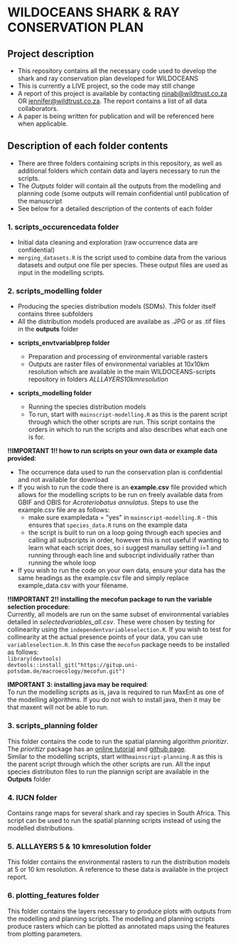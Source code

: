 # WILDOCEANS SHARK & RAY CONSERVATION PLAN 

## Project description
* This repository contains all the necessary code used to develop the shark and ray conservation plan developed for WILDOCEANS
* This is currently a LIVE project, so the code may still change
* A report of this project is available by contacting ninab@wildtrust.co.za OR jennifer@wildtrust.co.za. The report contains a list of all data collaborators.
* A paper is being written for publication and will be referenced here when applicable.

## Description of each folder contents
* There are three folders containing scripts in this repository, as well as additional folders which contain data and layers necessary to run the scripts.
* The *Outputs* folder will contain all the outputs from the modelling and planning code (some outputs will remain confidential until publication of the manuscript
* See below for a detailed description of the contents of each folder

### 1. scripts_occurencedata folder
* Initial data cleaning and exploration (raw occurrence data are confidential) 
* `merging_datasets.R` is the script used to combine data from the various datasets and output one file per species. These output files are used as input in the modelling scripts.

### 2. scripts_modelling folder
* Producing the species distribution models (SDMs). This folder itself contains three subfolders
* All the distribution models produced are availabe as .JPG or as .tif files in the **outputs** folder

- **scripts_envtvariablprep folder**
  + Preparation and processing of environmental variable rasters
  + Outputs are raster files of environmental variables at 10x10km resolution which are available in the main WILDOCEANS-scripts repository in folders  *ALLLAYERS10kmresolution*
  
- **scripts_modelling folder**
  + Running the species distribution models
  + To run, start with `mainscript-modelling.R` as this is the parent script through which the other scripts are run. This script contains the orders in which to run the scripts and also describes what each one is for.  
  
**!!IMPORTANT 1!! how to run scripts on your own data or example data provided**:  
* The occurrence data used to run the conservation plan is confidential and not available for download
* If you wish to run the code there is an **example.csv** file provided which allows for the modelling scripts to be run on freely available data from GBIF and OBIS for *Acroteriobatus annulatus*. Steps to use the example.csv file are as follows:  
  + make sure exampledata = "yes" in `mainscript-modelling.R` - this ensures that `species_data.R` runs on the example data
  + the script is built to run on a loop going through each species and calling all subscripts in order, however this is not useful if wanting to learn what each script does, so i suggest manullay setting i=1 and running through each line and subscript individually rather than running the whole loop
* If you wish to run the code on your own data, ensure your data has the same headings as the example.csv file and simply replace example_data.csv with your filename.

**!!IMPORTANT 2!! installing the mecofun package to run the variable selection procedure**:  
Currently, all models are run on the same subset of environmental variables detailed in *selectedvariables_all.csv*. These were chosen by testing for collinearity using the `independentvariableselection.R`. If you wish to test for collinearity at the actual presence points of your data, you can use `variableselection.R`. In this case the `mecofun` package needs to be installed as follows:  
`library(devtools)`  
`devtools::install_git("https://gitup.uni-potsdam.de/macroecology/mecofun.git")`

**IMPORTANT 3: installing java may be required**:  
To run the modelling scripts as is, java is required to run MaxEnt as one of the modelling algorithms. If you do not wish to install java, then it may be that maxent will not be able to run.

### 3. scripts_planning folder
This folder contains the code to run the spatial planning algorithm *prioritizr*. The *prioritizr* package has an [online tutorial](https://prioritizr.net/articles/prioritizr.html) and [github page](https://github.com/prioritizr/prioritizr).  
Similar to the modelling scripts, start with`mainscript-planning.R` as this is the parent script through which the other scripts are run. All the input species distributon files to run the plannign script are available in the **Outputs** folder

### 4. IUCN folder
Contains range maps for several shark and ray species in South Africa. This script can be used to run the spatial planning scripts instead of using the modelled distributions.

### 5. ALLLAYERS 5 & 10 kmresolution folder
This folder contains the environmental rasters to run the distribution models at 5 or 10 km resolution. A reference to these data is available in the project report.

### 6. plotting_features folder
This folder contains the layers necessary to produce plots with outputs from the modelling and planning scripts. The modelling and planning scripts produce rasters which can be plotted as annotated maps using the features from plotting parameters.


